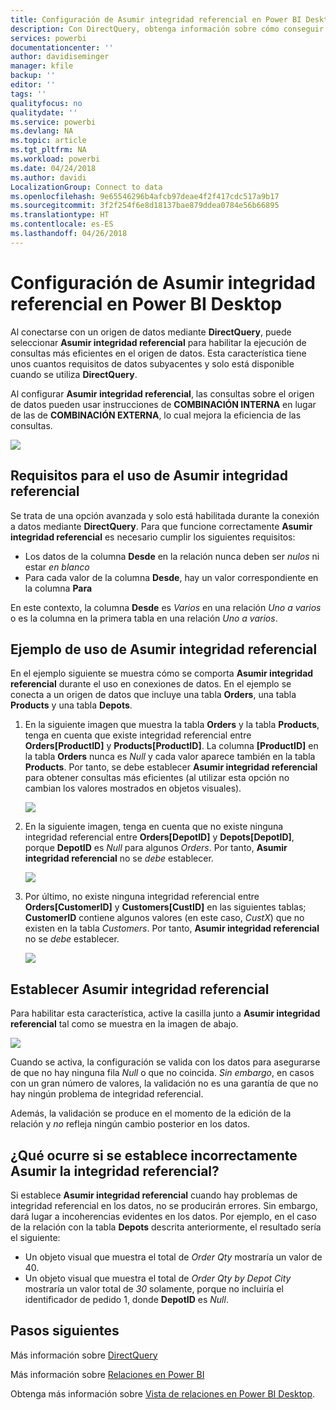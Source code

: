 ```yaml
---
title: Configuración de Asumir integridad referencial en Power BI Desktop
description: Con DirectQuery, obtenga información sobre cómo conseguir que Power BI Desktop asuma la integridad referencial
services: powerbi
documentationcenter: ''
author: davidiseminger
manager: kfile
backup: ''
editor: ''
tags: ''
qualityfocus: no
qualitydate: ''
ms.service: powerbi
ms.devlang: NA
ms.topic: article
ms.tgt_pltfrm: NA
ms.workload: powerbi
ms.date: 04/24/2018
ms.author: davidi
LocalizationGroup: Connect to data
ms.openlocfilehash: 9e65546296b4afcb97deae4f2f417cdc517a9b17
ms.sourcegitcommit: 3f2f254f6e8d18137bae879ddea0784e56b66895
ms.translationtype: HT
ms.contentlocale: es-ES
ms.lasthandoff: 04/26/2018
---
```

# <a name="assume-referential-integrity-settings-in-power-bi-desktop"></a>Configuración de Asumir integridad referencial en Power BI Desktop
Al conectarse con un origen de datos mediante **DirectQuery**, puede seleccionar **Asumir integridad referencial** para habilitar la ejecución de consultas más eficientes en el origen de datos. Esta característica tiene unos cuantos requisitos de datos subyacentes y solo está disponible cuando se utiliza **DirectQuery**.

Al configurar **Asumir integridad referencial**, las consultas sobre el origen de datos pueden usar instrucciones de **COMBINACIÓN INTERNA** en lugar de las de **COMBINACIÓN EXTERNA**, lo cual mejora la eficiencia de las consultas.

![](media/desktop-assume-referential-integrity/assume-referential-integrity_1.png)

## <a name="requirements-for-using-assume-referential-integrity"></a>Requisitos para el uso de Asumir integridad referencial
Se trata de una opción avanzada y solo está habilitada durante la conexión a datos mediante **DirectQuery**. Para que funcione correctamente **Asumir integridad referencial** es necesario cumplir los siguientes requisitos:

* Los datos de la columna **Desde** en la relación nunca deben ser *nulos* ni estar *en blanco*
* Para cada valor de la columna **Desde**, hay un valor correspondiente en la columna **Para**

En este contexto, la columna **Desde** es *Varios* en una relación *Uno a varios* o es la columna en la primera tabla en una relación *Uno a varios*.

## <a name="example-of-using-assume-referential-integrity"></a>Ejemplo de uso de Asumir integridad referencial
En el ejemplo siguiente se muestra cómo se comporta **Asumir integridad referencial** durante el uso en conexiones de datos. En el ejemplo se conecta a un origen de datos que incluye una tabla **Orders**, una tabla **Products** y una tabla **Depots**.

1. En la siguiente imagen que muestra la tabla **Orders** y la tabla **Products**, tenga en cuenta que existe integridad referencial entre **Orders[ProductID]** y **Products[ProductID]**. La columna **[ProductID]** en la tabla **Orders** nunca es *Null* y cada valor aparece también en la tabla **Products**. Por tanto, se debe establecer **Asumir integridad referencial** para obtener consultas más eficientes (al utilizar esta opción no cambian los valores mostrados en objetos visuales).
   
   ![](media/desktop-assume-referential-integrity/assume-referential-integrity_2.png)
2. En la siguiente imagen, tenga en cuenta que no existe ninguna integridad referencial entre **Orders[DepotID]** y **Depots[DepotID]**, porque **DepotID** es *Null* para algunos *Orders*. Por tanto, **Asumir integridad referencial** no se *debe* establecer.
   
   ![](media/desktop-assume-referential-integrity/assume-referential-integrity_3.png)
3. Por último, no existe ninguna integridad referencial entre **Orders[CustomerID]** y **Customers[CustID]** en las siguientes tablas; **CustomerID** contiene algunos valores (en este caso, *CustX*) que no existen en la tabla *Customers*. Por tanto, **Asumir integridad referencial** no se *debe* establecer.
   
   ![](media/desktop-assume-referential-integrity/assume-referential-integrity_4.png)

## <a name="setting-assume-referential-integrity"></a>Establecer Asumir integridad referencial
Para habilitar esta característica, active la casilla junto a **Asumir integridad referencial** tal como se muestra en la imagen de abajo.

![](media/desktop-assume-referential-integrity/assume-referential-integrity_1.png)

Cuando se activa, la configuración se valida con los datos para asegurarse de que no hay ninguna fila *Null* o que no coincida. *Sin embargo*, en casos con un gran número de valores, la validación no es una garantía de que no hay ningún problema de integridad referencial.

Además, la validación se produce en el momento de la edición de la relación y *no* refleja ningún cambio posterior en los datos.

## <a name="what-happens-if-you-incorrectly-set-assume-referential-integrity"></a>¿Qué ocurre si se establece incorrectamente Asumir la integridad referencial?
Si establece **Asumir integridad referencial** cuando hay problemas de integridad referencial en los datos, no se producirán errores. Sin embargo, dará lugar a incoherencias evidentes en los datos. Por ejemplo, en el caso de la relación con la tabla **Depots** descrita anteriormente, el resultado sería el siguiente:

* Un objeto visual que muestra el total de *Order Qty* mostraría un valor de 40.
* Un objeto visual que muestra el total de *Order Qty by Depot City* mostraría un valor total de *30* solamente, porque no incluiría el identificador de pedido 1, donde **DepotID** es *Null*.

## <a name="next-steps"></a>Pasos siguientes
Más información sobre [DirectQuery](desktop-use-directquery.md)

Más información sobre [Relaciones en Power BI](desktop-create-and-manage-relationships.md)

Obtenga más información sobre [Vista de relaciones en Power BI Desktop](desktop-relationship-view.md).


